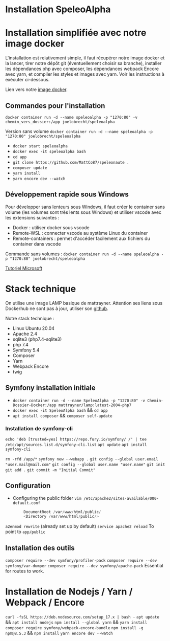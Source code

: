 # Installation SpeleoAlpha

# Installation simplifiée avec notre image docker

L'installation est relativement simple, il faut récupérer notre image docker et la lancer, tirer notre dépôt git (éventuellement choisir sa branche), installer les dépendances php avec composer, les dépendances webpack Encore avec yarn, et compiler les styles et images avec yarn. Voir les instructions à exécuter ci-dessous.

Lien vers notre [image docker](https://hub.docker.com/repository/docker/joelobrecht/speleoalpha).

## Commandes pour l'installation

`docker container run -d --name speleoalpha -p "1270:80" -v chemin_vers_dossier:/app joelobrecht/speleoalpha`

Version sans volume `docker container run -d --name speleoalpha -p "1270:80" joelobrecht/speleoalpha`

- `docker start speleoalpha`
- `docker exec -it speleoalpha bash`
- `cd app`
- `git clone https://github.com/MattCo87/speleonaute .`
- `composer update`
- `yarn install`
- `yarn encore dev --watch`

## Développement rapide sous Windows

Pour développer sans lenteurs sous Windows, il faut créer le container sans volume (les volumes sont très lents sous Windows) et utiliser vscode avec les extensions suivantes :

- Docker : utiliser docker sous vscode
- Remote-WSL : connecter vscode au système Linux du container
- Remote-containers : permet d'accéder facilement aux fichiers du container dans vscode

Commande sans volumes :
`docker container run -d --name speleoalpha -p "1270:80" joelobrecht/speleoalpha`

[Tutoriel Microsoft](https://docs.microsoft.com/en-us/windows/wsl/tutorials/wsl-containers)

# Stack technique

On utilise une image LAMP basique de mattrayner. Attention ses liens sous Dockerhub ne sont pas à jour, utiliser son [github](https://github.com/mattrayner/docker-lamp).

Notre stack technique :

- Linux Ubuntu 20.04
- Apache 2.4
- sqlite3 (php7.4-sqlite3)
- php 7.4
- Symfony 5.4
- Composer
- Yarn
- Webpack Encore
- twig

## Symfony installation initiale

- `docker container run -d --name SpeleoAlpha -p "1270:80" -v Chemin-Dossier-Docker:/app mattrayner/lamp:latest-2004-php7`
- `docker exec -it SpeleoAlpha bash` && `cd app`
- `apt install composer` && `composer self-update`

### Installation de symfony-cli

`echo 'deb [trusted=yes] https://repo.fury.io/symfony/ /' | tee /etc/apt/sources.list.d/symfony-cli.list`
`apt update`
`apt install symfony-cli`

`rm -rfd /app/*`
`symfony new --webapp .`
`git config --global user.email "user.mail@mail.com"`
`git config --global user.name "user.name"`
`git init`
`git add .`
`git commit -m "Initial Commit"`

## Configuration

- Configuring the public folder
  `vim /etc/apache2/sites-available/000-default.conf`

```s
        DocumentRoot /var/www/html/public/
        <Directory /var/www/html/public/>
```

`a2enmod rewrite` (already set up by default)
`service apache2 reload` To point to `app/public`

## Installation des outils

`composer require --dev symfony/profiler-pack`
`composer require --dev symfony/var-dumper`
`composer require --dev symfony/apache-pack` Essential for routes to work.

# Installation de Nodejs / Yarn / Webpack / Encore

`curl -fsSL https://deb.nodesource.com/setup_17.x | bash -`
`apt update` && `apt install nodejs`
`npm install --global yarn` && `yarn install`
`composer require symfony/webpack-encore-bundle`
`npm install -g npm@8.5.3` && `npm install`
`yarn encore dev --watch`

